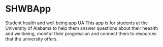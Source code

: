 # SHWBApp
Student health and well being app UA
This app is for students at the University of Alabama to help them answer questions about their heealth and wellbeing, monitor their progression and connect them to resources that the university offers.
